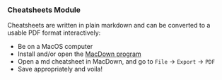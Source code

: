 ### Cheatsheets Module

Cheatsheets are written in plain markdown and can be converted to a usable PDF format interactively:

+ Be on a MacOS computer
+ Install and/or open the [MacDown program](https://macdown.uranusjr.com/)
+ Open a md cheatsheet in MacDown, and go to `File` -> `Export` -> `PDF`
+ Save appropriately and voila!